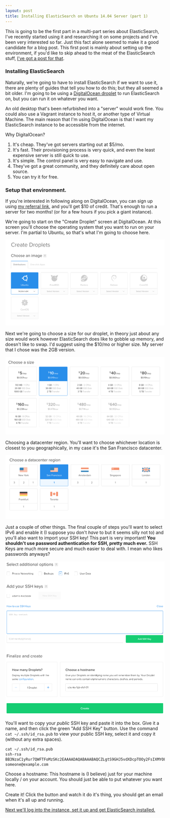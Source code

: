 ```yaml
---
layout: post
title: Installing ElasticSearch on Ubuntu 14.04 Server (part 1)
---
```


This is going to be the first part in a multi-part series about ElasticSearch, I've recently started using it and researching it on some projects and I've been very interested so far. Just this fact alone seemed to make it a good candidate for a blog post. This first post is mainly about setting up the environment, if you'd like to skip ahead to the meat of the ElasticSearch stuff, [I've got a post for that](/2016-05-20-elastic-search-part-2).

### Installing ElasticSearch

Naturally, we're going to have to install ElasticSearch if we want to use it, there are plenty of guides that tell you how to do this; but they all seemed a bit older. I'm going to be using a [DigitalOcean droplet](https://m.do.co/c/b508d27b35f8) to run ElasticSearch on, but you can run it on whatever you want.

An old desktop that's been refurbished into a "server" would work fine. You could also use a Vagrant instance to host it, or another type of Virtual Machine. The main reason that I'm using DigitalOcean is that I want my ElasticSearch instance to be accessible from the internet.

Why DigitalOcean?

1. It's cheap. They've got servers starting out at $5/mo.
2. It's fast. Their provisioning process is very quick, and even the least expensive server is still quick to use.
3. It's simple. The control panel is very easy to navigate and use.
4. They've got a great community, and they definitely care about open source.
5. You can try it for free.

### Setup that environment.

If you're interested in following along on DigitalOcean, you can sign up using [my referral link](https://m.do.co/c/b508d27b35f8), and you'll get $10 of credit. That's enough to run a server for two months! (or for a few hours if you pick a giant instance).

We're going to start on the "Create Droplet" screen at DigitalOcean. At this screen you'll choose the operating system that you want to run on your server. I'm partial to Ubuntu, so that's what I'm going to choose here.

<img src="/img/digital_ocean_step1.png" class="center-block img-thumbnail" alt="Choose your operating system version, we're using Ubuntu 14.04.4 x64">

Next we're going to choose a size for our droplet, in theory just about any size would work however ElasticSearch does like to gobble up memory, and doesn't like to swap. I'd suggest using the $10/mo or higher size. My server that I chose was the 2GB version.

<img src="/img/digital_ocean_step2.png" class="center-block img-thumbnail" alt="Choose your size, at least 1GB of memory or greater">

Choosing a datacenter region. You'll want to choose whichever location is closest to you geographically, in my case it's the San Francisco datacenter.

<img src="/img/digital_ocean_step3.png" class="center-block img-thumbnail" alt="Choose the location closet to you, for me that's SFO">

Just a couple of other things. The final couple of steps you'll want to select IPv6 and enable it (I suppose you don't _have_ to but it seems silly not to) and you'll also want to import your SSH key! This part is very important! **You shouldn't use password authentication for SSH, pretty much ever.** SSH Keys are much more secure and much easier to deal with. I mean who likes passwords anyways?

<img src="/img/digital_ocean_step4.png" class="center-block img-thumbnail" alt="Please use SSH keys for login! No one likes passwords!">

You'll want to copy your *public* SSH key and paste it into the box. Give it a name, and then click the green "Add SSH Key" button. Use the command `cat ~/.ssh/id_rsa.pub` to view your public SSH key, select it and copy it (without any extra spaces).

~~~
cat ~/.ssh/id_rsa.pub
ssh-rsa BB3NzaC1yRur7QWFTFoMzSKc2EAAAADAQABAAABAQCZLgtS9GHJ5vdXDcpTOOy2FsIXMYO8F29aot5eYJz2pTrZsBhrKLrq8kzkck9rGXHi8p5r//kZ7FLhj5nglI7DXaaBBn7lQceF7pQtRdkFiCxKzPFdJ+ilklt+1WSzhAZngcs0+NKv64Kt92BfPXnM+AIqQDaMXBdHTevUQ39h9No0WYNd902e1hyZkn6zURvz3U1oMuqXP5MLpMAqQXWXmt5RgxygYfOWDUbIcTRapb7IZDQ5SCQGvBZ59cq+n9 someone@example.com
~~~

Choose a hostname: This hostname is (I believe) just for your machine locally / on your account. You should just be able to put whatever you want here.

Create it! Click the button and watch it do it's thing, you should get an email when it's all up and running.

[Next we'll log into the instance, set it up and get ElasticSearch installed.](/2016-03-25-elastic-search-part-2)
